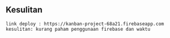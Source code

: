 ## Kesulitan
```
link deploy : https://kanban-project-68a21.firebaseapp.com
kesulitan: kurang paham penggunaan firebase dan waktu
```